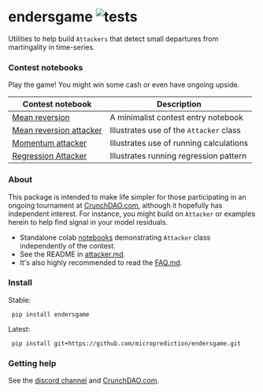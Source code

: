 # endersgame ![tests](https://github.com/microprediction/endersgame/actions/workflows/tests.yml/badge.svg)

Utilities to help build `Attackers` that detect small departures from martingality in time-series. 

### Contest notebooks

Play the game! You might win some cash or even have ongoing upside. 

| Contest notebook | Description |
| --- | --- |
| [Mean reversion](https://github.com/crunchdao/quickstarters/blob/master/competitions/mid-one/mean_reversion/mean_reversion.ipynb) | A minimalist contest entry notebook |
| [Mean reversion attacker](https://github.com/crunchdao/quickstarters/blob/master/competitions/mid-one/mean_reversion_attacker/mean_reversion_attacker.ipynb) | Illustrates use of the `Attacker` class|
| [Momentum attacker](https://github.com/crunchdao/quickstarters/blob/master/competitions/mid-one/momentum_attacker/momentum_attacker.ipynb) | Illustrates use of running calculations |
| [Regression Attacker](https://github.com/crunchdao/quickstarters/blob/master/competitions/mid-one/regression_attacker/regression_attacker.ipynb) | Illustrates running regression pattern |


### About
This package is intended to make life simpler for those participating in an ongoing tournament at [CrunchDAO.com](https://www.crunchdao.com), although it hopefully has independent interest. For instance, you might build on `Attacker` or examples herein to help find signal in your model residuals.  

 - Standalone colab [notebooks](https://github.com/microprediction/endersnotebooks) demonstrating `Attacker` class independently of the contest. 
 - See the README in [attacker.md](https://github.com/microprediction/endersgame/blob/main/endersgame/attackers/attacker.md).  
 - It's also highly recommended to read the [FAQ.md](https://github.com/microprediction/endersgame/blob/main/endersgame/attackers/FAQ.md).


### Install 
Stable:

     pip install endersgame 

Latest:

     pip install git+https://github.com/microprediction/endersgame.git
 
### Getting help

See the  [discord channel](https://discord.gg/NuqJTcYQ2J) and [CrunchDAO.com](https://www.crunchdao.com). 



